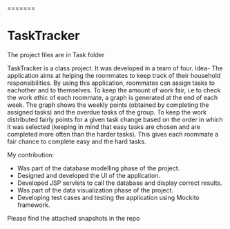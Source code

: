 

=======
# TaskTracker 
The project files are in Task folder

TaskTracker is a class project. It was developed in a team of four.
Idea-
The application aims at helping the roommates to keep track of their household responsibilities. By using this application, roommates can assign tasks to eachother and to themselves. To keep the amount of work fair, i.e to check the work ethic of each roommate, a graph is generated at the end of each week. The graph shows the weekly points (obtained by completing the assigned tasks) and the overdue tasks of the group. To keep the work distributed fairly points for a given task change based on the order in which it was selected (keeping in mind that easy tasks are chosen and are completed more often than the harder tasks). This gives each roommate a fair chance to complete easy and the hard tasks.

My contribution:

- Was part of the database modelling phase of the project.
- Designed and developed the UI of the application.
- Developed JSP servlets to call the database and display correct results.
- Was part of the data visualization phase of the project.
- Developing test cases and testing the application using Mockito framework.


Please find the attached snapshots in the repo


